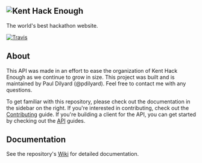 ![Kent Hack Enough](http://khe.io/img/logo.png "Kent Hack Enough")
---
The world's best hackathon website.

[![Travis](https://img.shields.io/travis/rust-lang/rust.svg)]()

## About
This API was made in an effort to ease the organization of Kent Hack Enough as we continue to grow in size. This project was built and is maintained by Paul Dilyard (@pdilyard). Feel free to contact me with any questions.

To get familiar with this repository, please check out the documentation in the sidebar on the right. If you're interested in contributing, check out the [Contributing](Contributing) guide. If you're building a client for the API, you can get started by checking out the [API](API) guides.

## Documentation
See the repository's [Wiki](https://github.com/SpeedACMHack/HackathonSite/wiki) for detailed documentation.
